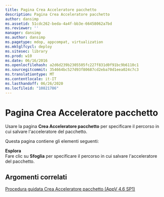 ```yaml
---
title: Pagina Crea Acceleratore pacchetto
description: Pagina Crea Acceleratore pacchetto
author: dansimp
ms.assetid: 51cdc262-beda-4a4f-bb3e-66458062a7bd
ms.reviewer: ''
manager: dansimp
ms.author: dansimp
ms.pagetype: mdop, appcompat, virtualization
ms.mktglfcycl: deploy
ms.sitesec: library
ms.prod: w10
ms.date: 06/16/2016
ms.openlocfilehash: a2d6d239b2305505fc227f831d0f91bc9b6110c1
ms.sourcegitcommit: 354664bc527d93f80687cd2eba70d1eea024c7c3
ms.translationtype: MT
ms.contentlocale: it-IT
ms.lasthandoff: 06/26/2020
ms.locfileid: "10821786"
---
```

# Pagina Crea Acceleratore pacchetto


Usare la pagina **Crea Acceleratore pacchetto** per specificare il percorso in cui salvare l'acceleratore del pacchetto.

Questa pagina contiene gli elementi seguenti:

<a href="" id="browse"></a>**Esplora**  
Fare clic su **Sfoglia** per specificare il percorso in cui salvare l'acceleratore del pacchetto.

## Argomenti correlati


[Procedura guidata Crea Acceleratore pacchetto (AppV 4.6 SP1)](create-package-accelerator-wizard--appv-46-sp1-.md)

 

 





